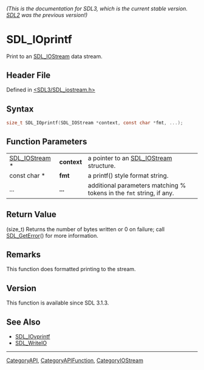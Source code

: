 ###### (This is the documentation for SDL3, which is the current stable version. [SDL2](https://wiki.libsdl.org/SDL2/) was the previous version!)
# SDL_IOprintf

Print to an [SDL_IOStream](SDL_IOStream) data stream.

## Header File

Defined in [<SDL3/SDL_iostream.h>](https://github.com/libsdl-org/SDL/blob/main/include/SDL3/SDL_iostream.h)

## Syntax

```c
size_t SDL_IOprintf(SDL_IOStream *context, const char *fmt, ...);
```

## Function Parameters

|                                |             |                                                                      |
| ------------------------------ | ----------- | -------------------------------------------------------------------- |
| [SDL_IOStream](SDL_IOStream) * | **context** | a pointer to an [SDL_IOStream](SDL_IOStream) structure.              |
| const char *                   | **fmt**     | a printf() style format string.                                      |
| ...                            | **...**     | additional parameters matching % tokens in the `fmt` string, if any. |

## Return Value

(size_t) Returns the number of bytes written or 0 on failure; call
[SDL_GetError](SDL_GetError)() for more information.

## Remarks

This function does formatted printing to the stream.

## Version

This function is available since SDL 3.1.3.

## See Also

- [SDL_IOvprintf](SDL_IOvprintf)
- [SDL_WriteIO](SDL_WriteIO)

----
[CategoryAPI](CategoryAPI), [CategoryAPIFunction](CategoryAPIFunction), [CategoryIOStream](CategoryIOStream)

